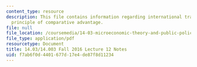 ```yaml
---
content_type: resource
description: This file contains information regarding international trade and the
  principle of comparative advantage.
file: null
file_location: /coursemedia/14-03-microeconomic-theory-and-public-policy-fall-2016/f7ab6f0d4401677d17e4de87f8d11234_MIT14_03F16_lec12.pdf
file_type: application/pdf
resourcetype: Document
title: 14.03/14.003 Fall 2016 Lecture 12 Notes
uid: f7ab6f0d-4401-677d-17e4-de87f8d11234
---
```

